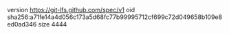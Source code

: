 version https://git-lfs.github.com/spec/v1
oid sha256:a71fe14a4d056c173a5d68fc77b99995712cf699c72d049658b109e8ed0ad346
size 4444
